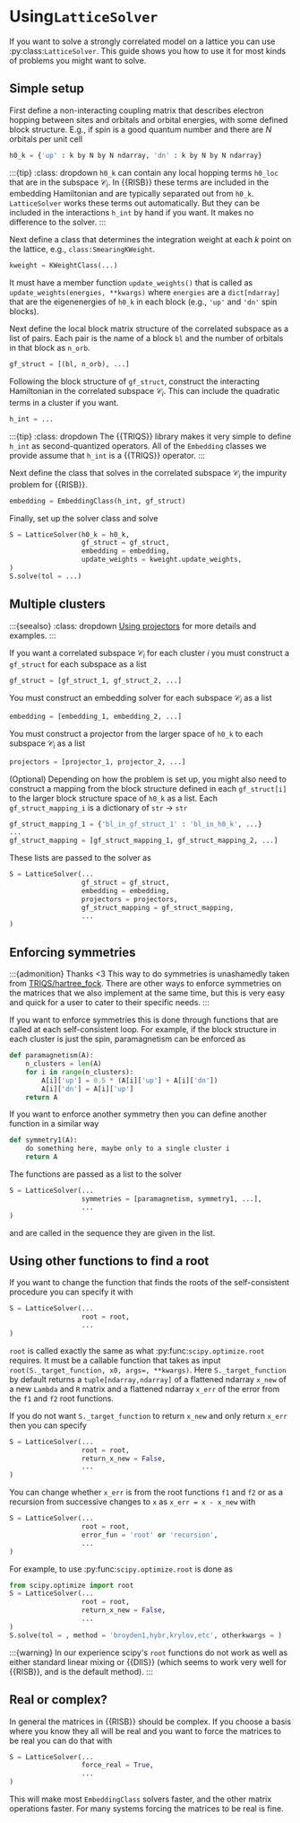 # Using`LatticeSolver`

If you want to solve a strongly correlated model on a lattice you can use 
:py:class:`LatticeSolver`. This guide shows you how to use it for most kinds 
of problems you might want to solve.

## Simple setup

First define a non-interacting coupling matrix that describes electron 
hopping between sites and orbitals and orbital energies, with some defined 
block structure. E.g., if spin is a good quantum number and there are 
$N$ orbitals per unit cell

```python
h0_k = {'up' : k by N by N ndarray, 'dn' : k by N by N ndarray}
```

:::{tip}
:class: dropdown
`h0_k` can contain any local hopping terms `h0_loc` that are in the subspace 
$\mathcal{C}_i$. In {{RISB}} these terms are included in the embedding 
Hamiltonian and are typically separated out from `h0_k`. `LatticeSolver` works 
these terms out automatically. But they can be included in 
the interactions `h_int` by hand if you want. It makes no difference to 
the solver.
:::

Next define a class that determines the integration weight at each $k$ point 
on the lattice, e.g., `class:SmearingKWeight`.

```python
kweight = KWeightClass(...)
```

It must have a member function `update_weights()` that is called as 
`update_weights(energies, **kwargs)` where `energies` are a `dict[ndarray]` 
that are the eigenenergies of `h0_k` in each block (e.g., `'up'` and `'dn'` 
spin blocks).

Next define the local block matrix structure of the correlated subspace 
as a list of pairs. Each pair is the name of a block `bl` and the number of 
orbitals in that block as `n_orb`.

```python
gf_struct = [(bl, n_orb), ...]
```

Following the block structure of `gf_struct`, construct the interacting 
Hamiltonian in the correlated subspace $\mathcal{C}_i$. This can include 
the quadratic terms in a cluster if you want.

```python
h_int = ...
```

:::{tip}
:class: dropdown
The {{TRIQS}} library makes it very simple to define 
`h_int` as second-quantized operators. All of the `Embedding` classes we 
provide assume that `h_int` is a {{TRIQS}} operator.
:::

Next define the class that solves in the correlated subspace $\mathcal{C}_i$ 
the impurity problem for {{RISB}}.

```python
embedding = EmbeddingClass(h_int, gf_struct)
```

Finally, set up the solver class and solve

```python
S = LatticeSolver(h0_k = h0_k,
                  gf_struct = gf_struct,
                  embedding = embedding,
                  update_weights = kweight.update_weights,
)
S.solve(tol = ...)
```

## Multiple clusters

:::{seealso}
:class: dropdown
[Using projectors](../how-to/projectors.md) for more details and examples.
:::

If you want a correlated subspace $\mathcal{C}_i$ for each cluster $i$ you 
must construct a `gf_struct` for each subspace as a list

```python
gf_struct = [gf_struct_1, gf_struct_2, ...]
```

You must construct an embedding solver for each subspace $\mathcal{C}_i$ as 
a list 

```python
embedding = [embedding_1, embedding_2, ...]
```

You must construct a projector from the larger space of `h0_k` to each 
subspace $\mathcal{C}_i$ as a list

```python
projectors = [projector_1, projector_2, ...]
```

(Optional) Depending on how the problem is set up, you might also need to 
construct a mapping from the block structure defined in each `gf_struct[i]` 
to the larger block structure space of `h0_k` as a list. Each 
`gf_struct_mapping_i` is a dictionary of `str` $\rightarrow$ `str`

```python
gf_struct_mapping_1 = {'bl_in_gf_struct_1' : 'bl_in_h0_k', ...}
...
gf_struct_mapping = [gf_struct_mapping_1, gf_struct_mapping_2, ...]
```

These lists are passed to the solver as

```python
S = LatticeSolver(...
                  gf_struct = gf_struct,
                  embedding = embedding,
                  projectors = projectors,
                  gf_struct_mapping = gf_struct_mapping,
                  ...
)
```

## Enforcing symmetries

:::{admonition} Thanks <3
This way to do symmetries is unashamedly taken from 
[TRIQS/hartree_fock](https://triqs.github.io/hartree_fock). There are other 
ways to enforce symmetries on the matrices that we also implement at the 
same time, but this is very easy and quick for a user to cater to their 
specific needs.
:::

If you want to enforce symmetries this is done through functions that are 
called at each self-consistent loop. For example, if the block structure in 
each cluster is just the spin, paramagnetism can be enforced as

```python
def paramagnetism(A):
    n_clusters = len(A)
    for i in range(n_clusters):
        A[i]['up'] = 0.5 * (A[i]['up'] + A[i]['dn'])
        A[i]['dn'] = A[i]['up']
    return A
```

If you want to enforce another symmetry then you can define another 
function in a similar way

```python
def symmetry1(A):
    do something here, maybe only to a single cluster i
    return A
```

The functions are passed as a list to the solver

```python
S = LatticeSolver(...
                  symmetries = [paramagnetism, symmetry1, ...],
                  ...
)
```

and are called in the sequence they are given in the list.

## Using other functions to find a root

If you want to change the function that finds the roots of the 
self-consistent procedure you can specify it with 

```python
S = LatticeSolver(...
                  root = root,
                  ...
)
```

`root` is called exactly the same as what :py:func:`scipy.optimize.root` 
requires. It must be a callable function that takes as input 
`root(S._target_function, x0, args=, **kwargs)`. Here `S._target_function` 
by default returns a `tuple[ndarray,ndarray]` of a flattened ndarray `x_new` 
of a new `Lambda` and `R` matrix and a flattened ndarray `x_err` of the error 
from the `f1` and `f2` root functions. 

If you do not want `S._target_function` to return `x_new` and only return 
`x_err` then you can specify

```python
S = LatticeSolver(...
                  root = root,
                  return_x_new = False,
                  ...
)
```

You can change whether `x_err` is from the root functions `f1` and 
`f2` or as a recursion from successive changes to `x` as 
`x_err = x - x_new` with

```python
S = LatticeSolver(...
                  root = root,
                  error_fun = 'root' or 'recursion',
                  ...
)
```

For example, to use :py:func:`scipy.optimize.root` is done as

```python
from scipy.optimize import root
S = LatticeSolver(...
                  root = root,
                  return_x_new = False,
                  ...
)
S.solve(tol = , method = 'broyden1,hybr,krylov,etc', otherkwargs = )
```

:::{warning}
In our experience scipy's `root` functions do not work as well as either 
standard linear mixing or {{DIIS}} (which seems to work very well for 
{{RISB}}, and is the default method).
:::

## Real or complex?

In general the matrices in {{RISB}} should be complex. If you choose a basis 
where you know they all will be real and you want to force the matrices to 
be real you can do that with

```python
S = LatticeSolver(...
                  force_real = True,
                  ...
)
```

This will make most `EmbeddingClass` solvers faster, and the other matrix 
operations faster. For many systems forcing the matrices to be real is fine.